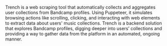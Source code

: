 Trench is a web scraping tool that automatically collects and aggregates user collections from Bandcamp profiles. Using Puppeteer, it simulates browsing actions like scrolling, clicking, and interacting with web elements to extract data about users' music collections. Trench is a backend solution that explores Bandcamp profiles, digging deeper into users’ collections and providing a way to gather data from the platform in an automated, ongoing manner.
